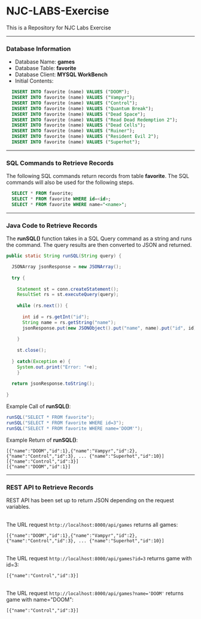 # NJC-LABS-Exercise
This is a Repository for NJC Labs Exercise 

***

### Database Information 
* Database Name: **games**
* Database Table: **favorite**
* Database Client: **MYSQL WorkBench** 
* Initial Contents: 
```sql
  INSERT INTO favorite (name) VALUES ("DOOM");
  INSERT INTO favorite (name) VALUES ("Vampyr");
  INSERT INTO favorite (name) VALUES ("Control");
  INSERT INTO favorite (name) VALUES ("Quantum Break");
  INSERT INTO favorite (name) VALUES ("Dead Space");
  INSERT INTO favorite (name) VALUES ("Read Dead Redemption 2");
  INSERT INTO favorite (name) VALUES ("Dead Cells");
  INSERT INTO favorite (name) VALUES ("Ruiner");
  INSERT INTO favorite (name) VALUES ("Resident Evil 2");
  INSERT INTO favorite (name) VALUES ("Superhot");
```

***

### SQL Commands to Retrieve Records 
The following SQL commands return records from table **favorite**. The SQL commands will also be used for the following steps. 
```sql
  SELECT * FROM favorite; 
  SELECT * FROM favorite WHERE id=<id>; 
  SELECT * FROM favorite WHERE name="<name>"; 
```

***

### Java Code to Retrieve Records 
The **runSQL()** function takes in a SQL Query command as a string and runs the command. The query results are then converted to JSON and returned. 
```java
public static String runSQL(String query) {

  JSONArray jsonResponse = new JSONArray(); 
	
  try {
  
    Statement st = conn.createStatement();   
    ResultSet rs = st.executeQuery(query);
    		    	    
    while (rs.next()) {
    
      int id = rs.getInt("id");
      String name = rs.getString("name");
      jsonResponse.put(new JSONObject().put("name", name).put("id", id));  
    	        
    }
            
    st.close(); 
		
  } catch(Exception e) {
    System.out.print("Error: "+e);
	}
        
  return jsonResponse.toString();   
        		
}
```
Example Call of **runSQL()**: 
```java
runSQL("SELECT * FROM favorite");
runSQL("SELECT * FROM favorite WHERE id=3");
runSQL("SELECT * FROM favorite WHERE name='DOOM'");
```
Example Return of **runSQL()**: 
```
[{"name":"DOOM","id":1},{"name":"Vampyr","id":2},{"name":"Control","id":3}, ... {"name":"Superhot","id":10}]
[{"name":"Control","id":3}]
[{"name":"DOOM","id":1}]
```

***

### REST API to Retrieve Records 
REST API has been set up to return JSON depending on the request variables. <br><br>

The URL request `http://localhost:8000/api/games` returns all games: <br>
```
[{"name":"DOOM","id":1},{"name":"Vampyr","id":2},{"name":"Control","id":3}, ... {"name":"Superhot","id":10}]
```
<br>The URL request `http://localhost:8000/api/games?id=3` returns game with id=3: <br>
```
[{"name":"Control","id":3}]
```
<br>The URL request `http://localhost:8000/api/games?name='DOOM'` returns game with name="DOOM": <br>
```
[{"name":"Control","id":3}]
```
	
  
  
  
  
